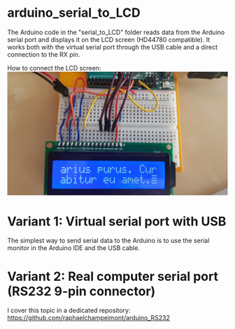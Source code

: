# arduino_serial_to_LCD
The Arduino code in the "serial_to_LCD" folder reads data from the Arduino serial port and displays it on the LCD screen (HD44780 compatible). It works both with the virtual serial port through the USB cable and a direct connection to the RX pin.

How to connect the LCD screen:
![Photo of LCD connections](/circuit/photo_LCD_connection.jpg?raw=true)

# Variant 1: Virtual serial port with USB
The simplest way to send serial data to the Arduino is to use the serial monitor in the Arduino IDE and the USB cable.

# Variant 2: Real computer serial port (RS232 9-pin connector)
I cover this topic in a dedicated repository: https://github.com/raphaelchampeimont/arduino_RS232
